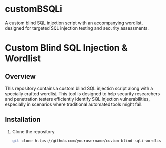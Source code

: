 # customBSQLi
A custom blind SQL injection script with an accompanying wordlist, designed for targeted SQL injection testing and security assessments.

# Custom Blind SQL Injection & Wordlist

## Overview
This repository contains a custom blind SQL injection script along with a specially crafted wordlist. This tool is designed to help security researchers and penetration testers efficiently identify SQL injection vulnerabilities, especially in scenarios where traditional automated tools might fail.

## Installation
1. Clone the repository:
   ```bash
   git clone https://github.com/yourusername/custom-blind-sqli-wordlist.git
